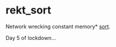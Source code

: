 # rekt_sort

Network wrecking constant memory* [sort](https://stackoverflow.com/questions/12748246/sorting-1-million-8-digit-numbers-in-1-mb-of-ram/13000176#13000176).


Day 5 of lockdown...
